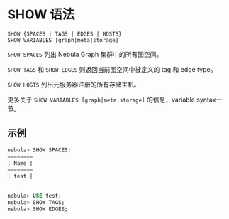 # SHOW 语法

```
SHOW {SPACES | TAGS | EDGES | HOSTS}
SHOW VARIABLES [graph|meta|storage]
```

`SHOW SPACES` 列出 Nebula Graph 集群中的所有图空间。

`SHOW TAGS` 和 `SHOW EDGES` 则返回当前图空间中被定义的 tag 和 edge type。

`SHOW HOSTS` 列出元服务器注册的所有存储主机。

更多关于 `SHOW VARIABLES [graph|meta|storage]` 的信息，variable syntax一节。

## 示例

```SQL
nebula> SHOW SPACES;
========
| Name |
========
| test |
--------

nebula> USE test;
nebula> SHOW TAGS;
nebula> SHOW EDGES;
```
